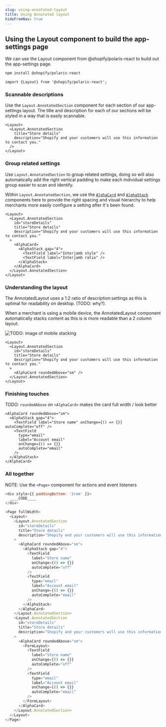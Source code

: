 ```yaml
---
slug: using-annotated-layout
title: Using Annotated layout
hideFromNav: true
---
```


<div as="Usage">

## Using the Layout component to build the app-settings page

We can use the Layout component from @shopify/polaris-react to build out the app-settings page.

```bash
npm install @shopify/polaris-react
```

```tsx
import {Layout} from '@shopify/polaris-react';
```

### Scannable descriptions

Use the `Layout.AnnotatedSection` component for each section of our app-settings layout.
The title and description for each of our sections will be styled in a way that is
easily scannable.

```tsx
<Layout>
  <Layout.AnnotatedSection
    title="Store details"
    description="Shopify and your customers will use this information to contact you."
  />
</Layout>
```

### Group related settings

Use `Layout.AnnotatedSection` to group related settings, doing so will also automatically add the right vertical padding to make each individual settings group easier to scan and identify.

Within `Layout.AnnotatedSection`, we use the [`AlphaCard`](/components/layout-and-structure/AlphaCard) and
[`AlphaStack`](/components/layout-and-structure/AlphaStack) components here
to provide the right spacing and visual hierarchy to help merchants more easily
configure a setting after it's been found.

<!-- TODO: highlight relevant lines -->

```tsx
<Layout>
  <Layout.AnnotatedSection
    id="storeDetails"
    title="Store details"
    description="Shopify and your customers will use this information to contact you."
  >
    <AlphaCard>
      <AlphaStack gap="4">
        <TextField label="Interjamb style" />
        <TextField label="Interjamb ratio" />
      </AlphaStack>
    </AlphaCard>
  </Layout.AnnotatedSection>
</Layout>
```

### Understanding the layout

The AnnotatedLayout uses a 1:2 ratio of description:settings as this is optimal for readability on desktop. (TODO: why?).

When a merchant is using a mobile device, the AnnotatedLayout component automatically stacks content as this is is more readable than
a 2 column layout.

![TODO: image of mobile stacking]()

<!-- prettier-ignore -->
```tsx
<Layout>
  <Layout.AnnotatedSection
    id="storeDetails"
    title="Store details"
    description="Shopify and your customers will use this information to contact you."
  >
    <AlphaCard roundedAbove="sm" />
  </Layout.AnnotatedSection>
</Layout>
```

### Finishing touches

TODO: `roundedAbove` on `<AlphaCard>` makes the card full width / look better

```tsx
<AlphaCard roundedAbove="sm">
  <AlphaStack gap="4">
    <TextField label="Store name" onChange={() => {}} autoComplete="off" />
    <TextField
      type="email"
      label="Account email"
      onChange={() => {}}
      autoComplete="email"
    />
  </AlphaStack>
</AlphaCard>
```

### All together

NOTE: Use the `<Page>` component for actions and event listeners

<!-- prettier-ignore -->
```javascript {"type":"previewContext","for":"example"}
<div style={{ paddingBottom: '2rem' }}>
  ____CODE____
</div>
```

```javascript {"type":"livePreview","id":"example"}
<Page fullWidth>
  <Layout>
    <Layout.AnnotatedSection
      id="storeDetails"
      title="Store details"
      description="Shopify and your customers will use this information to contact you."
    >
      <AlphaCard roundedAbove="sm">
        <AlphaStack gap="4">
          <TextField
            label="Store name"
            onChange={() => {}}
            autoComplete="off"
          />
          <TextField
            type="email"
            label="Account email"
            onChange={() => {}}
            autoComplete="email"
          />
        </AlphaStack>
      </AlphaCard>
    </Layout.AnnotatedSection>
    <Layout.AnnotatedSection
      id="storeDetails"
      title="Store details"
      description="Shopify and your customers will use this information to contact you."
    >
      <AlphaCard roundedAbove="sm">
        <FormLayout>
          <TextField
            label="Store name"
            onChange={() => {}}
            autoComplete="off"
          />
          <TextField
            type="email"
            label="Account email"
            onChange={() => {}}
            autoComplete="email"
          />
        </FormLayout>
      </AlphaCard>
    </Layout.AnnotatedSection>
  </Layout>
</Page>
```

</div>
